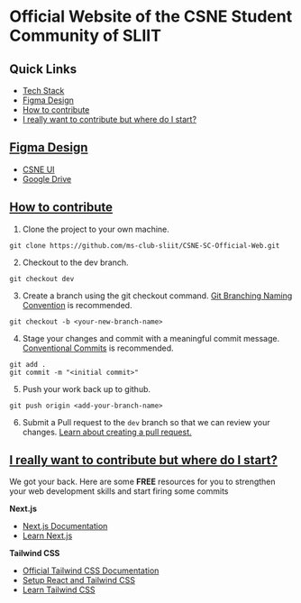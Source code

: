 # Official Website of the CSNE Student Community of SLIIT

## Quick Links
  - [Tech Stack](#tech-stack)
  - [Figma Design](#figma-design)
  - [How to contribute](#how-to-contribute)
  - [I really want to contribute but where do I start?](#i-really-want-to-contribute-but-where-do-i-start)

## [Figma Design](#figma-design)

- [CSNE UI](https://www.figma.com/file/FsKcP8H7HGhY1JNYyNM21s/CSNE-UI?type=design&node-id=0-1&mode=design)
- [Google Drive](https://drive.google.com/drive/folders/1Z6ggNEOazcLOWBf3EfEV1Cw3ofWSRf-O)

## [How to contribute](#how-to)

1. Clone the project to your own machine.

`git clone https://github.com/ms-club-sliit/CSNE-SC-Official-Web.git`

2. Checkout to the dev branch.

`git checkout dev`

3. Create a branch using the git checkout command. [Git Branching Naming Convention](https://phoenixnap.com/kb/git-branch-name-convention) is recommended.

`git checkout -b <your-new-branch-name>`

4. Stage your changes and commit with a meaningful commit message. [Conventional Commits](https://www.conventionalcommits.org/en/v1.0.0/) is recommended.

```
git add .
git commit -m "<initial commit>"
```

5. Push your work back up to github.

`git push origin <add-your-branch-name>`

6. Submit a Pull request to the `dev` branch so that we can review your changes. [Learn about creating a pull request.](https://docs.github.com/en/github/collaborating-with-pull-requests/proposing-changes-to-your-work-with-pull-requests/creating-a-pull-request)

## [I really want to contribute but where do I start?](#resources)

We got your back. Here are some **FREE** resources for you to strengthen your web development skills and start firing some commits

**Next.js**

- [Next.js Documentation](https://nextjs.org/docs)
- [Learn Next.js](https://nextjs.org/learn)

**Tailwind CSS**

- [Official Tailwind CSS Documentation](https://tailwindcss.com/docs)
- [Setup React and Tailwind CSS](https://www.freecodecamp.org/news/how-to-install-tailwindcss-in-react/)
- [Learn Tailwind CSS](https://www.freecodecamp.org/news/learn-tailwind-css/)
